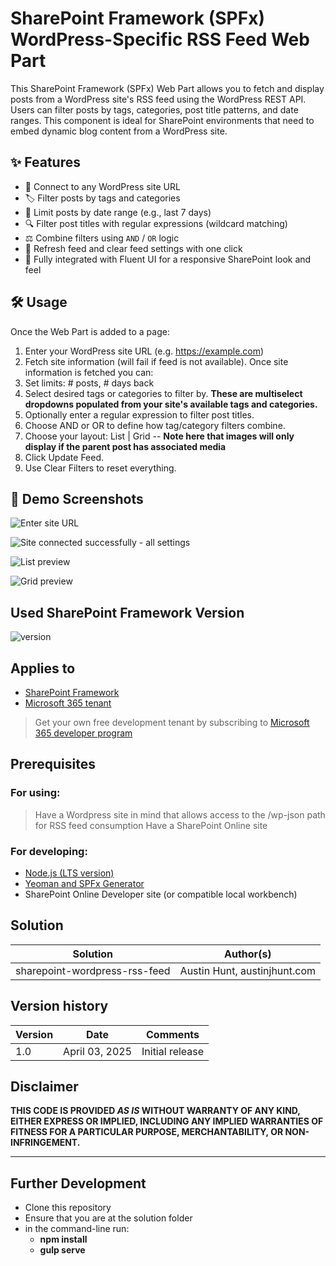 # SharePoint Framework (SPFx) WordPress-Specific RSS Feed Web Part

This SharePoint Framework (SPFx) Web Part allows you to fetch and display posts from a WordPress site's RSS feed using the WordPress REST API. Users can filter posts by tags, categories, post title patterns, and date ranges. This component is ideal for SharePoint environments that need to embed dynamic blog content from a WordPress site.

## ✨ Features

- 🔗 Connect to any WordPress site URL
- 🏷️ Filter posts by tags and categories
- 📆 Limit posts by date range (e.g., last 7 days)
- 🔍 Filter post titles with regular expressions (wildcard matching)
- ⚖️ Combine filters using `AND` / `OR` logic
- 🔄 Refresh feed and clear feed settings with one click
- 📃 Fully integrated with Fluent UI for a responsive SharePoint look and feel


## 🛠️ Usage
Once the Web Part is added to a page:

1. Enter your WordPress site URL (e.g. https://example.com)
2. Fetch site information (will fail if feed is not available). Once site information is fetched you can:
3. Set limits: # posts, # days back
4. Select desired tags or categories to filter by. **These are multiselect dropdowns populated from your site's available tags and categories.**
5. Optionally enter a regular expression to filter post titles. 
6. Choose AND or OR to define how tag/category filters combine.
7. Choose your layout: List | Grid -- **Note here that images will only display if the parent post has associated media**
8. Click Update Feed.
9. Use Clear Filters to reset everything.

## 📸 Demo Screenshots
![Enter site URL](./doc/img/enter-site-url.png)

![Site connected successfully - all settings](./doc/img/site-connected.png)

![List preview](./doc/img/list-preview.png)

![Grid preview](./doc/img/grid-preview.png)

## Used SharePoint Framework Version

![version](https://img.shields.io/badge/version-1.20.0-green.svg)

## Applies to

- [SharePoint Framework](https://aka.ms/spfx)
- [Microsoft 365 tenant](https://docs.microsoft.com/en-us/sharepoint/dev/spfx/set-up-your-developer-tenant)

> Get your own free development tenant by subscribing to [Microsoft 365 developer program](http://aka.ms/o365devprogram)

## Prerequisites

### For using: 

> Have a Wordpress site in mind that allows access to the /wp-json path for RSS feed consumption
> Have a SharePoint Online site

### For developing:  

- [Node.js (LTS version)](https://nodejs.org/)
- [Yeoman and SPFx Generator](https://docs.microsoft.com/en-us/sharepoint/dev/spfx/set-up-your-development-environment)
- SharePoint Online Developer site (or compatible local workbench)

## Solution

| Solution    | Author(s)                                               |
| ----------- | ------------------------------------------------------- |
| sharepoint-wordpress-rss-feed | Austin Hunt, austinjhunt.com |

## Version history

| Version | Date             | Comments        |
| ------- | ---------------- | --------------- | 
| 1.0     | April 03, 2025 | Initial release |

## Disclaimer

**THIS CODE IS PROVIDED _AS IS_ WITHOUT WARRANTY OF ANY KIND, EITHER EXPRESS OR IMPLIED, INCLUDING ANY IMPLIED WARRANTIES OF FITNESS FOR A PARTICULAR PURPOSE, MERCHANTABILITY, OR NON-INFRINGEMENT.**

---
 
## Further Development
- Clone this repository
- Ensure that you are at the solution folder
- in the command-line run:
  - **npm install**
  - **gulp serve** 

 
